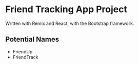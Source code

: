 # Friend Tracking App Project

Written with Remix and React, with the Bootstrap framework.

## Potential Names
- FriendUp
- FriendTrack
